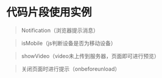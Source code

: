 # 代码片段使用实例
> Notification（浏览器提示消息）

> isMobile（js判断设备是否为移动设备）

> showVideo（video未上传到服务器，页面即可进行预览）

> 关闭页面时进行提示（onbeforeunload）

